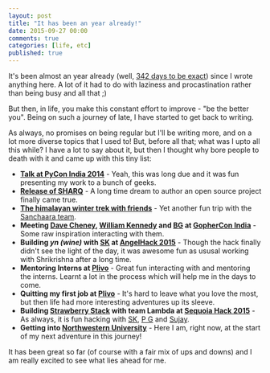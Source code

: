 ```yaml
---
layout: post
title: "It has been an year already!"
date: 2015-09-27 00:00
comments: true
categories: [life, etc]
published: true
---
```


It's been almost an year already (well, [342 days to be exact](https://ideone.com/EynuKF)) since I wrote anything here. A lot of it had to do with laziness and procastination rather than being busy and all that ;)

But then, in life, you make this constant effort to improve - "be the better you". Being on such a journey of late, I have started to get back to writing.

As always, no promises on being regular but I'll be writing more, and on a lot more diverse topics that I used to! But, before all that; what was I upto all this while? I have a lot to say about it, but then I thought why bore people to death with it and came up with this tiny list:

* __[Talk at PyCon India 2014](https://in.pycon.org/funnel/2014/245-sharq-an-api-queueing-system-built-at-plivo/)__ - Yeah, this was long due and it was fun presenting my work to a bunch of geeks.
* __[Release of SHARQ](https://github.com/plivo/sharq-server)__ - A long time dream to author an open source project finally came true.
* __[The himalayan winter trek with friends](https://www.flickr.com/photos/vijeshm/albums/72157649645068230)__ - Yet another fun trip with the [Sanchaara team](https://sancharaa.wordpress.com/about/).
* __Meeting [Dave Cheney](https://twitter.com/davecheney), [William Kennedy](https://twitter.com/goinggodotnet) and [BG](https://twitter.com/ghoseb) at [GopherCon India](http://www.gophercon.in/2015/)__ - Some raw inspiration interacting with them.
* __Building _yn (wine)_ with [SK](https://twitter.com/srikrishnaholla) at [AngelHack 2015](http://angelhack.com/hackathon/bangalore-2015/)__ - Though the hack finally didn't see the light of the day, it was awesome fun as ususal working with Shrikrishna after a long time.
* __Mentoring Interns at [Plivo](https://www.plivo.com/)__ - Great fun interacting with and mentoring the interns. Learnt a lot in the process which will help me in the days to come.
* __Quitting my first job at [Plivo](https://www.plivo.com/)__ - It's hard to leave what you love the most, but then life had more interesting adventures up its sleeve.
* __Building [Strawberry Stack](https://github.com/sandeepraju/strawberry) with team Lambda at [Sequoia Hack 2015](http://www.sequoiahack.com/)__ - As always, it is fun hacking with [SK](https://twitter.com/srikrishnaholla), [P G](https://twitter.com/phalgun_g) and [Sujay](https://twitter.com/SujaySKumar1412).
* __Getting into [Northwestern University](http://www.northwestern.edu/)__ - Here I am, right now, at the start of my next adventure in this journey!

It has been great so far (of course with a fair mix of ups and downs) and I am really excited to see what lies ahead for me.
